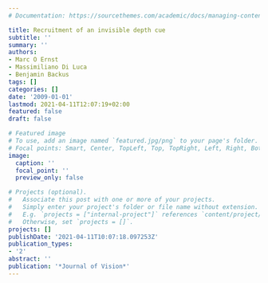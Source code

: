 ```yaml
---
# Documentation: https://sourcethemes.com/academic/docs/managing-content/

title: Recruitment of an invisible depth cue
subtitle: ''
summary: ''
authors:
- Marc O Ernst
- Massimiliano Di Luca
- Benjamin Backus
tags: []
categories: []
date: '2009-01-01'
lastmod: 2021-04-11T12:07:19+02:00
featured: false
draft: false

# Featured image
# To use, add an image named `featured.jpg/png` to your page's folder.
# Focal points: Smart, Center, TopLeft, Top, TopRight, Left, Right, BottomLeft, Bottom, BottomRight.
image:
  caption: ''
  focal_point: ''
  preview_only: false

# Projects (optional).
#   Associate this post with one or more of your projects.
#   Simply enter your project's folder or file name without extension.
#   E.g. `projects = ["internal-project"]` references `content/project/deep-learning/index.md`.
#   Otherwise, set `projects = []`.
projects: []
publishDate: '2021-04-11T10:07:18.097253Z'
publication_types:
- '2'
abstract: ''
publication: '*Journal of Vision*'
---
```

